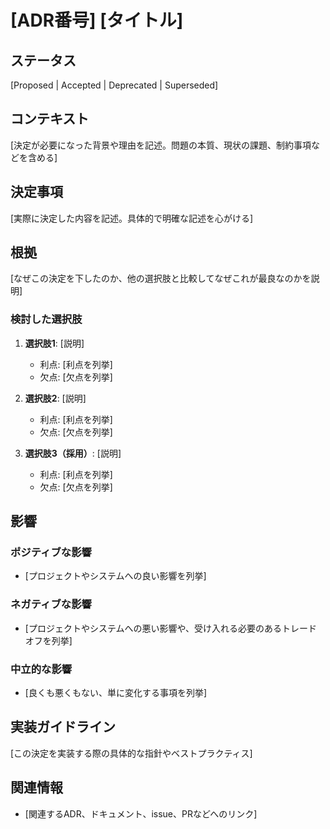 <!--
Based on ai-coding-project-boilerplate by Shinsuke Kagawa
https://github.com/shinpr/ai-coding-project-boilerplate
-->

# [ADR番号] [タイトル]

## ステータス

[Proposed | Accepted | Deprecated | Superseded]

## コンテキスト

[決定が必要になった背景や理由を記述。問題の本質、現状の課題、制約事項などを含める]

## 決定事項

[実際に決定した内容を記述。具体的で明確な記述を心がける]

## 根拠

[なぜこの決定を下したのか、他の選択肢と比較してなぜこれが最良なのかを説明]

### 検討した選択肢

1. **選択肢1**: [説明]
   - 利点: [利点を列挙]
   - 欠点: [欠点を列挙]

2. **選択肢2**: [説明]
   - 利点: [利点を列挙]
   - 欠点: [欠点を列挙]

3. **選択肢3（採用）**: [説明]
   - 利点: [利点を列挙]
   - 欠点: [欠点を列挙]

## 影響

### ポジティブな影響

- [プロジェクトやシステムへの良い影響を列挙]

### ネガティブな影響

- [プロジェクトやシステムへの悪い影響や、受け入れる必要のあるトレードオフを列挙]

### 中立的な影響

- [良くも悪くもない、単に変化する事項を列挙]

## 実装ガイドライン

[この決定を実装する際の具体的な指針やベストプラクティス]

## 関連情報

- [関連するADR、ドキュメント、issue、PRなどへのリンク]